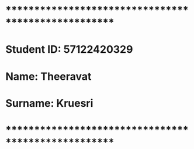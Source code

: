 <!--# my-first-repo-sec02-theeravat-->
<!--my-first-repo-sec02-theeravat created by GitHub Classroom-->

# ***************************************************

# Student ID: 57122420329
# Name: Theeravat
# Surname: Kruesri

# ***************************************************
